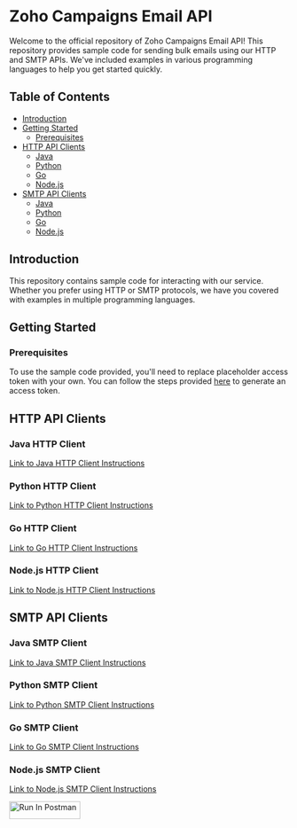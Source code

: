 # Zoho Campaigns Email API

Welcome to the official repository of Zoho Campaigns Email API! This repository provides sample code for sending bulk emails using our HTTP and SMTP APIs. We've included examples in various programming languages to help you get started quickly.

## Table of Contents

- [Introduction](#introduction)
- [Getting Started](#getting-started)
  - [Prerequisites](#prerequisites)
- [HTTP API Clients](#http-api-clients)
  - [Java](#java-http-client)
  - [Python](#python-http-client)
  - [Go](#go-http-client)
  - [Node.js](#nodejs-http-client)
- [SMTP API Clients](#smtp-api-clients)
  - [Java](#java-smtp-client)
  - [Python](#python-smtp-client)
  - [Go](#go-smtp-client)
  - [Node.js](#nodejs-smtp-client)

## Introduction

This repository contains sample code for interacting with our service. Whether you prefer using HTTP or SMTP protocols, we have you covered with examples in multiple programming languages.

## Getting Started

### Prerequisites

To use the sample code provided, you'll need to replace placeholder access token with your own. You can follow the steps provided [here](https://zoho.com) to generate an access token.

## HTTP API Clients

### Java HTTP Client

[Link to Java HTTP Client Instructions](HTTP/Java)

### Python HTTP Client

[Link to Python HTTP Client Instructions](HTTP/Python)

### Go HTTP Client

[Link to Go HTTP Client Instructions](HTTP/Go)

### Node.js HTTP Client

[Link to Node.js HTTP Client Instructions](HTTP/Node.js)

## SMTP API Clients

### Java SMTP Client

[Link to Java SMTP Client Instructions](SMTP/Java)

### Python SMTP Client

[Link to Python SMTP Client Instructions](SMTP/Python)

### Go SMTP Client

[Link to Go SMTP Client Instructions](SMTP/Go)

### Node.js SMTP Client

[Link to Node.js SMTP Client Instructions](SMTP/Node.js)


[<img src="https://run.pstmn.io/button.svg" alt="Run In Postman" style="width: 128px; height: 32px;">](https://god.gw.postman.com/run-collection/37198385-512695aa-9b55-4e6c-9300-417cc90bb43b?action=collection%2Ffork&source=rip_markdown&collection-url=entityId%3D37198385-512695aa-9b55-4e6c-9300-417cc90bb43b%26entityType%3Dcollection%26workspaceId%3Dbc0889ab-484e-4c23-bece-0cba46c56d96)
